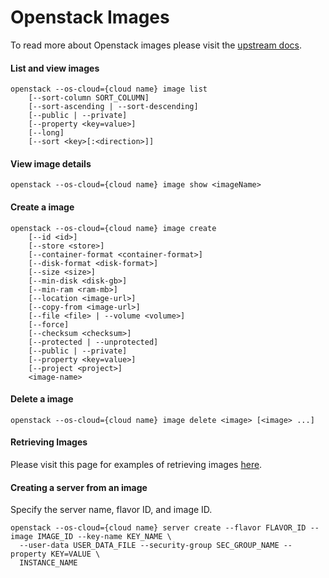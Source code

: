 # Openstack Images

To read more about Openstack images please visit the [upstream docs](https://docs.openstack.org/python-openstackclient/latest/cli/command-objects/image-v1.html#image-create).

#### List and view images

``` shell
openstack --os-cloud={cloud name} image list
    [--sort-column SORT_COLUMN]
    [--sort-ascending | --sort-descending]
    [--public | --private]
    [--property <key=value>]
    [--long]
    [--sort <key>[:<direction>]]
```

#### View image details

``` shell
openstack --os-cloud={cloud name} image show <imageName>
```

#### Create a image

``` shell
openstack --os-cloud={cloud name} image create
    [--id <id>]
    [--store <store>]
    [--container-format <container-format>]
    [--disk-format <disk-format>]
    [--size <size>]
    [--min-disk <disk-gb>]
    [--min-ram <ram-mb>]
    [--location <image-url>]
    [--copy-from <image-url>]
    [--file <file> | --volume <volume>]
    [--force]
    [--checksum <checksum>]
    [--protected | --unprotected]
    [--public | --private]
    [--property <key=value>]
    [--project <project>]
    <image-name>
```

#### Delete a image

``` shell
openstack --os-cloud={cloud name} image delete <image> [<image> ...]
```

#### Retrieving Images

Please visit this page for examples of retrieving images [here](https://docs.openstack.org/image-guide/obtain-images.html).

#### Creating a server from an image

Specify the server name, flavor ID, and image ID.

``` shell
openstack --os-cloud={cloud name} server create --flavor FLAVOR_ID --image IMAGE_ID --key-name KEY_NAME \
  --user-data USER_DATA_FILE --security-group SEC_GROUP_NAME --property KEY=VALUE \
  INSTANCE_NAME
```
